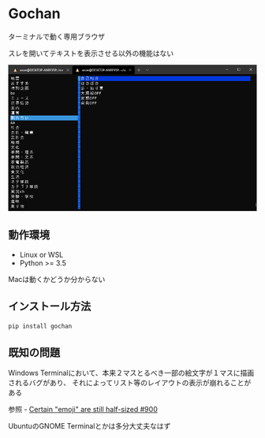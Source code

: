 # Gochan

ターミナルで動く専用ブラウザ

スレを開いてテキストを表示させる以外の機能はない

![image](doc/gochan.gif)

## 動作環境

- Linux or WSL
- Python >= 3.5

Macは動くかどうか分からない

## インストール方法

`pip install gochan`

## 既知の問題

Windows Terminalにおいて、本来２マスとるべき一部の絵文字が１マスに描画されるバグがあり、
それによってリスト等のレイアウトの表示が崩れることがある

参照 - [Certain "emoji" are still half-sized #900](https://github.com/microsoft/terminal/issues/900)

UbuntuのGNOME Terminalとかは多分大丈夫なはず

